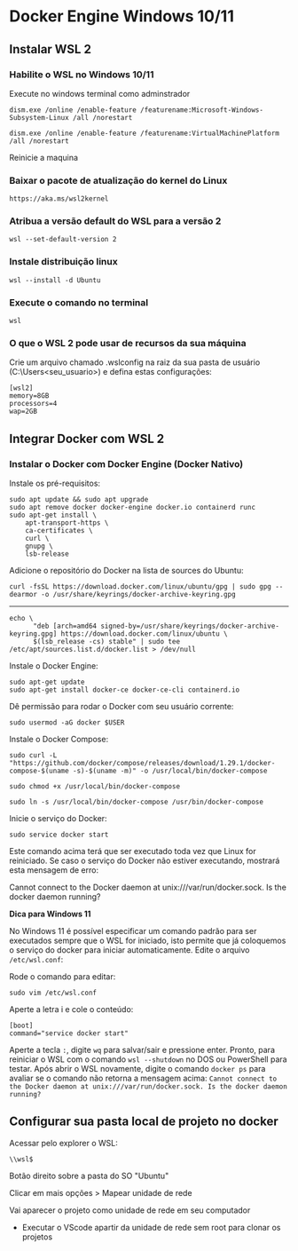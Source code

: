 
# Docker Engine Windows 10/11
## Instalar WSL 2
### Habilite o WSL no Windows 10/11
Execute no windows terminal como adminstrador

    dism.exe /online /enable-feature /featurename:Microsoft-Windows-Subsystem-Linux /all /norestart

    dism.exe /online /enable-feature /featurename:VirtualMachinePlatform /all /norestart

Reinicie a maquina

### Baixar o pacote de atualização do kernel do Linux

    https://aka.ms/wsl2kernel

### Atribua a versão default do WSL para a versão 2

    wsl --set-default-version 2

### Instale distribuição linux

    wsl --install -d Ubuntu

### Execute o comando no terminal

    wsl


### O que o WSL 2 pode usar de recursos da sua máquina
Crie um arquivo chamado .wslconfig na raiz da sua pasta de usuário (C:\Users\<seu_usuario>) e defina estas configurações:

    [wsl2] 
    memory=8GB 
    processors=4 
    wap=2GB

## Integrar Docker com WSL 2

### Instalar o Docker com Docker Engine (Docker Nativo)

Instale os pré-requisitos:

    sudo apt update && sudo apt upgrade
    sudo apt remove docker docker-engine docker.io containerd runc
    sudo apt-get install \
        apt-transport-https \
        ca-certificates \
        curl \
        gnupg \
        lsb-release

Adicione o repositório do Docker na lista de sources do Ubuntu:

    curl -fsSL https://download.docker.com/linux/ubuntu/gpg | sudo gpg --dearmor -o /usr/share/keyrings/docker-archive-keyring.gpg
----
    echo \
          "deb [arch=amd64 signed-by=/usr/share/keyrings/docker-archive-keyring.gpg] https://download.docker.com/linux/ubuntu \
          $(lsb_release -cs) stable" | sudo tee /etc/apt/sources.list.d/docker.list > /dev/null

  
  Instale o Docker Engine:
  

    sudo apt-get update
    sudo apt-get install docker-ce docker-ce-cli containerd.io

  
  Dê permissão para rodar o Docker com seu usuário corrente:

    sudo usermod -aG docker $USER

  
  Instale o Docker Compose:
  

    sudo curl -L "https://github.com/docker/compose/releases/download/1.29.1/docker-compose-$(uname -s)-$(uname -m)" -o /usr/local/bin/docker-compose

    sudo chmod +x /usr/local/bin/docker-compose

    sudo ln -s /usr/local/bin/docker-compose /usr/bin/docker-compose

Inicie o serviço do Docker:

    sudo service docker start

Este comando acima terá que ser executado toda vez que Linux for reiniciado. Se caso o serviço do Docker não estiver executando, mostrará esta mensagem de erro:

Cannot connect to the Docker daemon at unix:///var/run/docker.sock. Is the docker daemon running?

**Dica para Windows 11**

No Windows 11 é possível especificar um comando padrão para ser executados sempre que o WSL for iniciado, isto permite que já coloquemos o serviço do docker para iniciar automaticamente. Edite o arquivo `/etc/wsl.conf`:

Rode o comando para editar:

    sudo vim /etc/wsl.conf

Aperte a letra i e cole o conteúdo:

    [boot]
    command="service docker start"

Aperte a tecla `:`, digite `wq` para salvar/sair e pressione enter. Pronto, para reiniciar o WSL com o comando `wsl --shutdown` no DOS ou PowerShell para testar. Após abrir o WSL novamente, digite o comando `docker ps` para avaliar se o comando não retorna a mensagem acima: `Cannot connect to the Docker daemon at unix:///var/run/docker.sock. Is the docker daemon running?`

## Configurar sua pasta local de projeto no docker

Acessar pelo explorer o WSL:

`\\wsl$`

Botão direito sobre a pasta do SO "Ubuntu"

Clicar em mais opções > Mapear unidade de rede

Vai aparecer o projeto como unidade de rede em seu computador
* Executar o VScode apartir da unidade de rede sem root para clonar os projetos
